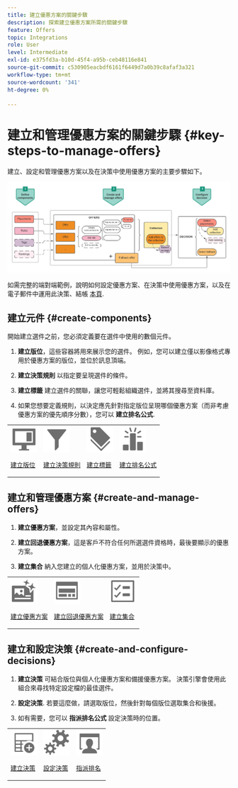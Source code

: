 ```yaml
---
title: 建立優惠方案的關鍵步驟
description: 探索建立優惠方案所需的關鍵步驟
feature: Offers
topic: Integrations
role: User
level: Intermediate
exl-id: e375fd3a-b10d-45f4-a95b-ceb48116e841
source-git-commit: c530905eacbdf6161f6449d7a0b39c8afaf3a321
workflow-type: tm+mt
source-wordcount: '341'
ht-degree: 0%

---
```


# 建立和管理優惠方案的關鍵步驟 {#key-steps-to-manage-offers}

建立、設定和管理優惠方案以及在決策中使用優惠方案的主要步驟如下。

![](../assets/offer-create-manage-process.png)

如需完整的端對端範例，說明如何設定優惠方案、在決策中使用優惠方案，以及在電子郵件中運用此決策、結帳 [本頁](../offers-e2e.md).

## 建立元件 {#create-components}

開始建立選件之前，您必須定義要在選件中使用的數個元件。

1. **建立版位**，這些容器將用來展示您的選件。 例如，您可以建立僅以影像格式專用於優惠方案的版位，並位於訊息頂端。

1. **建立決策規則** 以指定要呈現選件的條件。

1. **建立標籤** 建立選件的關聯，讓您可輕鬆組織選件，並將其搜尋至資料庫。

1. 如果您想要定義規則，以決定應先針對指定版位呈現哪個優惠方案（而非考慮優惠方案的優先順序分數），您可以 **建立排名公式**.

<table>
<tr>
<td><img src="../../assets/do-not-localize/icon-placement.svg" width="60px"><p><a href="../offer-library/creating-placements.md">建立版位</a></p></td>
<td><img src="../../assets/do-not-localize/icon-rules.svg" width="60px"><p><a href="../offer-library/creating-decision-rules.md">建立決策規則</a></p></td>
<td><img src="../../assets/do-not-localize/icon-tags.svg" width="60px"><p><a href="../offer-library/creating-tags.md">建立標籤</a></p></td>
<td><img src="../../assets/do-not-localize/icon-ranking.svg" width="60px"><p><a href="../ranking/create-ranking-formulas.md">建立排名公式</a></p></td>
</table>

## 建立和管理優惠方案 {#create-and-manage-offers}

1. **建立優惠方案**，並設定其內容和屬性。

1. **建立回退優惠方案**，這是客戶不符合任何所選選件資格時，最後要顯示的優惠方案。

1. **建立集合** 納入您建立的個人化優惠方案，並用於決策中。

<table>
<tr>
<td><img src="../../assets/do-not-localize/icon-offer.svg" width="60px"><p><a href="../offer-library/creating-personalized-offers.md">建立優惠方案</a></p></td>
<td><img src="../../assets/do-not-localize/icon-fallback.svg" width="60px"><p><a href="../offer-library/creating-fallback-offers.md">建立回退優惠方案</a></p></td>
<td><img src="../../assets/do-not-localize/icon-collection.svg" width="60px"><p><a href="../offer-library/creating-collections.md">建立集合</a></p></td></tr>
</table>

## 建立和設定決策 {#create-and-configure-decisions}

1. **建立決策** 可結合版位與個人化優惠方案和備援優惠方案。 決策引擎會使用此組合來尋找特定設定檔的最佳選件。

1. **設定決策**. 若要這麼做，請選取版位，然後針對每個版位選取集合和後援。

1. 如有需要，您可以 **指派排名公式** 設定決策時的位置。

<table>
<tr>
<td><img src="../../assets/do-not-localize/icon-decision.svg" width="60px"><p><a href="../offer-activities/create-offer-activities.md">建立決策</a></p></td>
<td><img src="../../assets/do-not-localize/icon-configure-decision.svg" width="60px"><p><a href="../offer-activities/create-offer-activities.md#add-offers">設定決策</a></p></td>
<td><img src="../../assets/do-not-localize/icon-assign-ranking.svg" width="60px"><p><a href="../offer-activities/configure-offer-selection.md#assign-ranking-formula">指派排名</a></p></td>
</tr>
</table>
